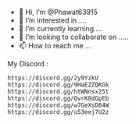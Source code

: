- 👋 Hi, I’m @Phawat63915
- 👀 I’m interested in ....
- 🌱 I’m currently learning ...
- 💞️ I’m looking to collaborate on .....
- 📫 How to reach me ...

My Discord : 

    https://discord.gg/2y9YzkU
    https://discord.gg/9HaEZZQKGk
    https://discord.gg/htWNnsx25t
    https://discord.gg/QvrK8dGpEb
    https://discord.gg/w7GeXsD64W
    https://discord.gg/u53eej7U2z
<!---
Phawat63915/Phawat63915 is a ✨ special ✨ repository because its `README.md` (this file) appears on your GitHub profile.
You can click the Preview link to take a look at your changes.
--->
